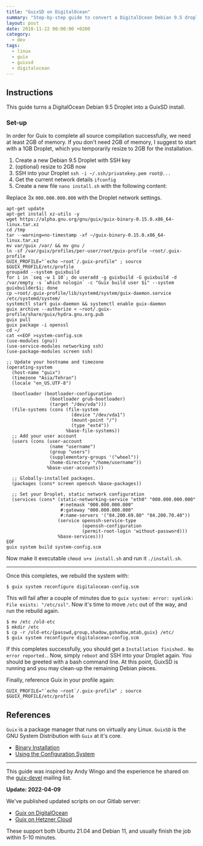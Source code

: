 ```yaml
---
title: "GuixSD on DigitalOcean"
summary: "Step-by-step guide to convert a DigitalOcean Debian 9.5 droplet into a GuixSD installation, requiring at least 2GB memory for successful compilation."
layout: post
date: 2018-11-22 00:00:00 +0200
category:
  - dev
tags:
  - linux
  - guix
  - guixsd
  - digitalocean
---
```


## Instructions

This guide turns a DigitalOcean Debian 9.5 Droplet into a GuixSD install.

### Set-up

In order for Guix to complete all source compilation successfully, we need at least 2GB of memory. If you don't need 2GB of memory, I suggest to start with a 1GB Droplet, which you temporarily resize to 2GB for the installation.

1. Create a new Debian 9.5 Droplet with SSH key
2. (optional) resize to 2GB now
3. SSH into your Droplet `ssh -i ~/.ssh/privatekey.pem root@...`
4. Get the current network details `ifconfig`
5. Create a new file `nano install.sh` with the following content:

Replace 3x `000.000.000.000` with the Droplet network settings.

```
apt-get update
apt-get install xz-utils -y
wget https://alpha.gnu.org/gnu/guix/guix-binary-0.15.0.x86_64-linux.tar.xz
cd /tmp
tar --warning=no-timestamp -xf ~/guix-binary-0.15.0.x86_64-linux.tar.xz
mv var/guix /var/ && mv gnu /
ln -sf /var/guix/profiles/per-user/root/guix-profile ~root/.guix-profile
GUIX_PROFILE="`echo ~root`/.guix-profile" ; source $GUIX_PROFILE/etc/profile
groupadd --system guixbuild
for i in `seq -w 1 10`; do useradd -g guixbuild -G guixbuild -d /var/empty -s `which nologin` -c "Guix build user $i" --system guixbuilder$i; done
cp ~root/.guix-profile/lib/systemd/system/guix-daemon.service /etc/systemd/system/
systemctl start guix-daemon && systemctl enable guix-daemon
guix archive --authorize < ~root/.guix-profile/share/guix/hydra.gnu.org.pub
guix pull
guix package -i openssl
cd ~/
cat <<EOF >system-config.scm
(use-modules (gnu))
(use-service-modules networking ssh)
(use-package-modules screen ssh)

;; Update your hostname and timezone
(operating-system
  (host-name "guix")
  (timezone "Asia/Tehran")
  (locale "en_US.UTF-8")

  (bootloader (bootloader-configuration
                (bootloader grub-bootloader)
                (target "/dev/vda")))
  (file-systems (cons (file-system
                        (device "/dev/vda1")
                        (mount-point "/")
                        (type "ext4"))
                      %base-file-systems))
  ;; Add your user account
  (users (cons (user-account
                (name "username")
                (group "users")
                (supplementary-groups '("wheel"))
                (home-directory "/home/username"))
               %base-user-accounts))

  ;; Globally-installed packages.
  (packages (cons* screen openssh %base-packages))

  ;; Set your Droplet, static network configuration
  (services (cons* (static-networking-service "eth0" "000.000.000.000"
                    #:netmask "000.000.000.000"
                    #:gateway "000.000.000.000"
                    #:name-servers '("84.200.69.80" "84.200.70.40"))
                   (service openssh-service-type
                            (openssh-configuration
                            (permit-root-login 'without-password)))
                   %base-services)))
EOF
guix system build system-config.scm
```

Now make it executable `chmod u+x install.sh` and run it `./install.sh`.

---

Once this completes, we rebuild the system with:

```
$ guix system reconfigure digitalocean-config.scm
```

This will fail after a couple of minutes due to `guix system: error: symlink: File exists: "/etc/ssl"`.
Now it's time to move `/etc` out of the way, and run the rebuild again.

```
$ mv /etc /old-etc
$ mkdir /etc
$ cp -r /old-etc/{passwd,group,shadow,gshadow,mtab,guix} /etc/
$ guix system reconfigure digitalocean-config.scm
```

If this completes successfully, you should get a `Installation finished. No error reported.`. Now, simply `reboot` and SSH into your Droplet again. You should be greeted with a bash command line. At this point, GuixSD is running and you may clean-up the remaining Debian pieces.

Finally, reference Guix in your profile again:

```
GUIX_PROFILE="`echo ~root`/.guix-profile" ; source $GUIX_PROFILE/etc/profile
```

## References

`Guix` is a package manager that runs on virtually any Linux.
`GuixSD` is the GNU System Distribution with `Guix` at it's core.

- [Binary Installation](https://www.gnu.org/software/guix/manual/en/html_node/Binary-Installation.html#Binary-Installation)
- [Using the Configuration System](https://www.gnu.org/software/guix/manual/en/html_node/Using-the-Configuration-System.html)

---

This guide was inspired by Andy Wingo and the experience he shared on the [guix-devel](https://lists.gnu.org/archive/html/guix-devel/2017-04/msg00139.html) mailing list.

**Update: 2022-04-09**

We've published updated scripts on our Gitlab server:

- [Guix on DigitalOcean](https://git.pantherx.org/development/applications/px-install/-/blob/master/guix-on-digitalocean.sh)
- [Guix on Hetzner Cloud](https://git.pantherx.org/development/applications/px-install/-/blob/master/pantherx-on-hetzner-cloud.sh)

These support both Ubuntu 21.04 and Debian 11, and usually finish the job within 5-10 minutes.
